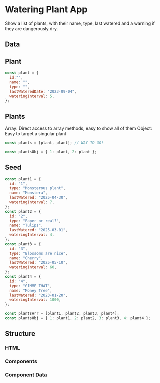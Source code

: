 # Watering Plant App

Show a list of plants, with their name, type, last watered and a warning if they are dangerously dry.

## Data

## Plant

```js
const plant = {
  id:"",
  name: "",
  type: "",
  lastWateredDate: "2023-09-04",
  wateringInterval: 5,
};
```

## Plants

Array: Direct access to array methods, easy to show all of them
Object: Easy to target a singular plant


```js
const plants = [plant, plant]; // WAY TO GO!

const plantsObj = { 1: plant, 2: plant };
```

## Seed

```jsx
const plant1 = {
  id: "1",
  type: "Monsterous plant",
  name: "Monstera",
  lastWatered: "2025-04-30",
  wateringInterval: 7,
};
const plant2 = {
  id: "2",
  type: "Paper or real?",
  name: "Tulips",
  lastWatered: "2025-03-01",
  wateringInterval: 4,
};
const plant3 = {
  id: "3",
  type: "Blossoms are nice",
  name: "Cherry",
  lastWatered: "2025-05-10",
  wateringInterval: 60,
};
const plant4 = {
  id: "4",
  type: "GIMME THAT",
  name: "Money Tree",
  lastWatered: "2023-01-20",
  wateringInterval: 1000,
};

const plantsArr = [plant1, plant2, plant3, plant4];
const plantsObj = { 1: plant1, 2: plant2, 3: plant3, 4: plant4 };
```

## Structure

### HTML


### Components


### Component Data
